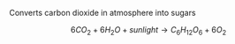 Converts carbon dioxide in atmosphere into sugars

$$
6 CO_2 + 6H_2O + sunlight \rightarrow C_6H_{12}O_6 + 6O_2
$$